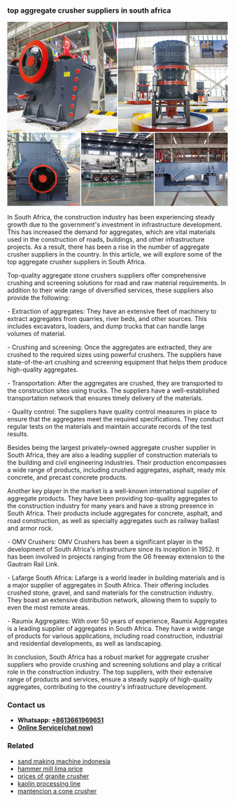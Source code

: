 <h3>top aggregate crusher suppliers in south africa</h3><img src='1708587464.jpg' alt=''><p>In South Africa, the construction industry has been experiencing steady growth due to the government's investment in infrastructure development. This has increased the demand for aggregates, which are vital materials used in the construction of roads, buildings, and other infrastructure projects. As a result, there has been a rise in the number of aggregate crusher suppliers in the country. In this article, we will explore some of the top aggregate crusher suppliers in South Africa.</p><p>Top-quality aggregate stone crushers suppliers offer comprehensive crushing and screening solutions for road and raw material requirements. In addition to their wide range of diversified services, these suppliers also provide the following:</p><p>- Extraction of aggregates: They have an extensive fleet of machinery to extract aggregates from quarries, river beds, and other sources. This includes excavators, loaders, and dump trucks that can handle large volumes of material.</p><p>- Crushing and screening: Once the aggregates are extracted, they are crushed to the required sizes using powerful crushers. The suppliers have state-of-the-art crushing and screening equipment that helps them produce high-quality aggregates.</p><p>- Transportation: After the aggregates are crushed, they are transported to the construction sites using trucks. The suppliers have a well-established transportation network that ensures timely delivery of the materials.</p><p>- Quality control: The suppliers have quality control measures in place to ensure that the aggregates meet the required specifications. They conduct regular tests on the materials and maintain accurate records of the test results.</p><p>Besides being the largest privately-owned aggregate crusher supplier in South Africa, they are also a leading supplier of construction materials to the building and civil engineering industries. Their production encompasses a wide range of products, including crushed aggregates, asphalt, ready mix concrete, and precast concrete products.</p><p>Another key player in the market is a well-known international supplier of aggregate products. They have been providing top-quality aggregates to the construction industry for many years and have a strong presence in South Africa. Their products include aggregates for concrete, asphalt, and road construction, as well as specialty aggregates such as railway ballast and armor rock.</p><p>- OMV Crushers: OMV Crushers has been a significant player in the development of South Africa's infrastructure since its inception in 1952. It has been involved in projects ranging from the G6 freeway extension to the Gautrain Rail Link.</p><p>- Lafarge South Africa: Lafarge is a world leader in building materials and is a major supplier of aggregates in South Africa. Their offering includes crushed stone, gravel, and sand materials for the construction industry. They boast an extensive distribution network, allowing them to supply to even the most remote areas.</p><p>- Raumix Aggregates: With over 50 years of experience, Raumix Aggregates is a leading supplier of aggregates in South Africa. They have a wide range of products for various applications, including road construction, industrial and residential developments, as well as landscaping.</p><p>In conclusion, South Africa has a robust market for aggregate crusher suppliers who provide crushing and screening solutions and play a critical role in the construction industry. The top suppliers, with their extensive range of products and services, ensure a steady supply of high-quality aggregates, contributing to the country's infrastructure development.</p><h3>Contact us</h3><ul><li><strong>Whatsapp:&nbsp;<a href="https://wa.me/8613661969651">+8613661969651</a></strong></li><li><a href="https://swt.shibang-china.com/?git&amp;zhl&amp;top aggregate crusher suppliers in south africa"><strong>Online Service(chat now)</strong></a></li></ul><h3>Related</h3><ul><li><a href='sand making machine indonesia.md'>sand making machine indonesia</a></li><li><a href='hammer mill lima price.md'>hammer mill lima price</a></li><li><a href='prices of granite crusher.md'>prices of granite crusher</a></li><li><a href='kaolin processing line.md'>kaolin processing line</a></li><li><a href='mantencion a cone crusher.md'>mantencion a cone crusher</a></li></ul>